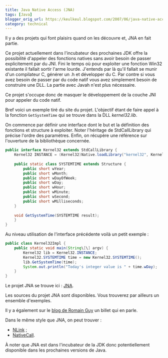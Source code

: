 ```yaml
---
title: Java Native Access (JNA)
tags: [Java]
blogger_orig_url: https://keulkeul.blogspot.com/2007/06/java-native-access-jna.html
category: technical
---
```


Il y a des projets qui font plaisirs quand on les découvre et, JNA en fait partie.

Ce projet actuellement dans l'incubateur des prochaines JDK offre la possibilité d'appeler des fonctions natives sans avoir besoin de passer explicitement par du JNI. Fini le temps où pour exploiter une fonction Win32 existante il fallait sortir l'arme lourde. J'entends par là qu'il fallait se munir d'un compilateur C, générer un .h et développer du C. Par contre si vous avez besoin de passer par du code natif vous avez simplement besoin de construire une DLL. La partie avec Javah n'est plus nécessaire.  

Ce projet s'occupe donc de masquer le développement de la couche JNI pour appeler du code natif.  

Bref voici un exemple tiré du site du projet. L'objectif étant de faire appel à la fonction `GetSystemTime` qui se trouve dans la DLL *kernel32.lib*.

On commence par définir une interface dont le but et la définition des fonctions et structure à exploiter. Noter l'héritage de StdCallLibrary qui précise l'ordre des paramètres. Enfin, on récupère une référence sur l'ouverture de la bibliothèque concernée.

```java
public interface Kernel32 extends StdCallLibrary {  
    Kernel32 INSTANCE = (Kernel32)Native.loadLibrary("kernel32", Kernel32.class);
  
    public static class SYSTEMTIME extends Structure {
        public short wYear;
        public short wMonth;
        public short wDayOfWeek;
        public short wDay;
        public short wHour;
        public short wMinute;
        public short wSecond;
        public short wMilliseconds;
    }  
  
    void GetSystemTime(SYSTEMTIME result);
    }
}
```

Au niveau utilisation de l'interface précédente voilà un petit exemple :

```java
public class Kernel32Impl {
    public static void main(String\[\] argv) {
        Kernel32 lib = Kernel32.INSTANCE;
        Kernel32.SYSTEMTIME time = new Kernel32.SYSTEMTIME();
        lib.GetSystemTime(time);
        System.out.println("Today's integer value is " + time.wDay);
    }
}
```

Le projet JNA se trouve ici : [JNA](https://github.com/java-native-access/jna).

Les sources du projet JNA sont disponibles. Vous trouverez par ailleurs un ensemble d'exemples.

Il y a également sur le [blog de Romain Guy](http://www.curious-creature.org/2007/04/10/translucent-swing-windows-on-mac-os-x/) un billet qui en parle.
  
Dans le même style que JNA, on peut trouver :

* [NLink](https://nlink.dev.java.net/) ;
* [NativeCall](http://johannburkard.de/software/nativecall/).

À noter que JNA est dans l'incubateur de la JDK donc potentiellement disponible dans les prochaines versions de Java.